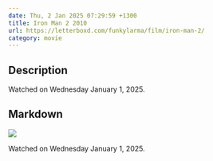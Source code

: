 ```yaml
---
date: Thu, 2 Jan 2025 07:29:59 +1300
title: Iron Man 2 2010
url: https://letterboxd.com/funkylarma/film/iron-man-2/
category: movie
---
```

## Description
 Watched on Wednesday January 1, 2025. 

## Markdown
![](https://a.ltrbxd.com/resized/film-poster/4/6/5/1/1/46511-iron-man-2-0-600-0-900-crop.jpg?v=67e856ad63)

Watched on Wednesday January 1, 2025.
